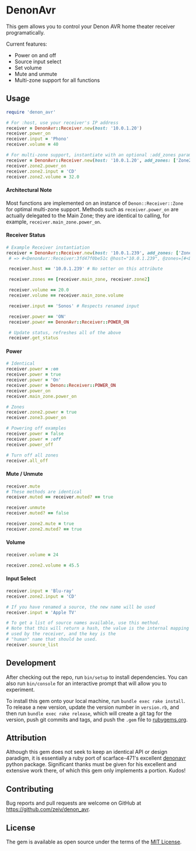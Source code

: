 # DenonAvr

This gem allows you to control your Denon AVR home theater receiver programatically.

Current features:

* Power on and off
* Source input select
* Set volume
* Mute and unmute
* Multi-zone support for all functions

## Usage

```ruby
require 'denon_avr'

# For :host, use your receiver's IP address
receiver = DenonAvr::Receiver.new(host: '10.0.1.20')
receiver.power_on
receiver.input = 'Phono'
receiver.volume = 40

# For multi-zone support, instantiate with an optional :add_zones param:
receiver = DenonAvr::Receiver.new(host: '10.0.1.20', add_zones: ['Zone2', 'Zone3'])
receiver.zone2.power_on
receiver.zone2.input = 'CD'
receiver.zone2.volume = 32.0
```

#### Architectural Note

Most functions are implemented on an instance of `Denon::Receiver::Zone` for optimal multi-zone support.  Methods such as `receiver.power_on` are actually delegated to the Main Zone; they are identical to calling, for example, `receiver.main_zone.power_on`.

#### Receiver Status

```ruby
# Example Receiver instantiation
receiver = DenonAvr::Receiver.new(host: '10.0.1.239', add_zones: ['Zone2'])
 # => #<DenonAvr::Receiver:3fd47f0be51c @host="10.0.1.239", @zones=[#<DenonAvr::Receiver::Zone:3fd47f0d64b4 @name="MainZone", @volume=20.0, @input="Sonos", @power="ON", @muted=false>, #<DenonAvr::Receiver::Zone:3fd47f0de5b0 @name="Zone2", @volume=42.0, @input="Sonos", @power="ON", @muted=false>]>

 receiver.host == '10.0.1.239' # No setter on this attribute

 receiver.zones == [receiver.main_zone, receiver.zone2]

 receiver.volume == 20.0
 receiver.volume == receiver.main_zone.volume

 receiver.input == 'Sonos' # Respects renamed input

 receiver.power == 'ON'
 receiver.power == DenonAvr::Receiver::POWER_ON

 # Update status, refreshes all of the above
 receiver.get_status
```

#### Power

```ruby
# Identical
receiver.power = :on
receiver.power = true
receiver.power = 'On'
receiver.power = Denon::Receiver::POWER_ON
receiver.power_on
receiver.main_zone.power_on

# Zones
receiver.zone2.power = true
receiver.zone3.power_on

# Powering off examples
receiver.power = false
receiver.power = :off
receiver.power_off

# Turn off all zones
receiver.all_off
```

#### Mute / Unmute

```ruby
receiver.mute
# These methods are identical
receiver.muted == receiver.muted? == true

receiver.unmute
receiver.muted? == false

receiver.zone2.mute = true
receiver.zone2.muted? == true
```

#### Volume

```ruby
receiver.volume = 24

receiver.zone2.volume = 45.5
```

#### Input Select

```ruby
receiver.input = 'Blu-ray'
receiver.zone2.input = 'CD'

# If you have renamed a source, the new name will be used
receiver.input = 'Apple TV'

# To get a list of source names available, use this method.
# Note that this will return a hash, the value is the internal mapping
# used by the receiver, and the key is the
# "human" name that should be used.
receiver.source_list
```

## Development

After checking out the repo, run `bin/setup` to install dependencies. You can also run `bin/console` for an interactive prompt that will allow you to experiment.

To install this gem onto your local machine, run `bundle exec rake install`. To release a new version, update the version number in `version.rb`, and then run `bundle exec rake release`, which will create a git tag for the version, push git commits and tags, and push the `.gem` file to [rubygems.org](https://rubygems.org).

## Attribution

Although this gem does not seek to keep an identical API or design paradigm, it is essentially a ruby port of scarface-471's excellent [denonavr](https://github.com/scarface-4711/denonavr) python package.  Significant thanks must be given for his excellent and extensive work there, of which this gem only implements a portion.  Kudos!

## Contributing

Bug reports and pull requests are welcome on GitHub at https://github.com/zeiv/denon_avr.

## License

The gem is available as open source under the terms of the [MIT License](https://opensource.org/licenses/MIT).
